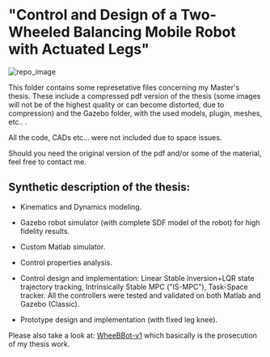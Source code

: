 # "Control and Design of a Two-Wheeled Balancing Mobile Robot with Actuated Legs"

![repo_image](https://github.com/AndPatr/github_repo_images/tree/main/master_thesis/repo_image.jpg)

This folder contains some represetative files concerning my Master's thesis.
These include a compressed pdf version of the thesis (some images will not be of the highest quality or can become distorted, due to compression) and the Gazebo folder, with the used models, plugin, meshes, etc.. .

All the code, CADs etc... were not included due to space issues.

Should you need the original version of the pdf and/or some of the material, feel free to contact me.

## Synthetic description of the thesis:

- Kinematics and Dynamics modeling.

- Gazebo robot simulator (with complete SDF model of the robot) for high fidelity results.

- Custom Matlab simulator.

- Control properties analysis.

- Control design and implementation: Linear Stable Inversion+LQR state trajectory tracking, Intrinsically Stable MPC ("IS-MPC"), Task-Space tracker. All the controllers were tested and validated on both Matlab and Gazebo (Classic).

- Prototype design and implementation (with fixed leg knee).

Please also take a look at:
[WheeBBot-v1](https://github.com/AndPatr/WheeBBot-v1)
which basically is the prosecution of my thesis work.
